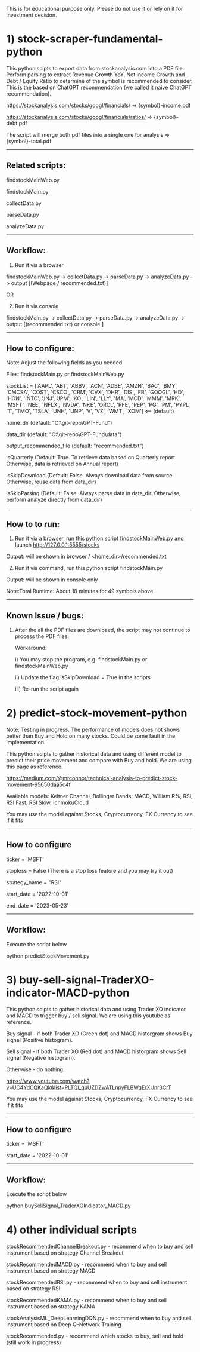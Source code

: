 This is for educational purpose only.  Please do not use it or rely on it for investment decision.

# 1) stock-scraper-fundamental-python
This python scipts to export data from stockanalysis.com into a PDF file. Perform parsing to extract Revenue Growth YoY, Net Income Growth and Debt / Equity Ratio
to determine of the symbol is recommended to consider. This is the based on ChatGPT recommendation (we called it naive ChatGPT recommendation).

https://stockanalysis.com/stocks/googl/financials/  => {symbol}-income.pdf

https://stockanalysis.com/stocks/googl/financials/ratios/ => {symbol}-debt.pdf

The script will merge both pdf files into a single one for analysis => {symbol}-total.pdf

-----------------
Related scripts:
-----------------
findstockMainWeb.py

findstockMain.py

collectData.py

parseData.py

analyzeData.py

-----------------
Workflow:
-----------------
1. Run it via a browser

findstockMainWeb.py -> collectData.py -> parseData.py -> analyzeData.py -> output [(Webpage / recommended.txt)]  

OR

2. Run it via console

findstockMain.py -> collectData.py -> parseData.py -> analyzeData.py -> output [(recommended.txt) or console ]

-----------------
How to configure:
-----------------

Note: Adjust the following fields as you needed

Files: findstockMain.py or findstockMainWeb.py

stockList = ['AAPL', 'ABT', 'ABBV', 'ACN', 'ADBE', 'AMZN', 'BAC', 'BMY', 'CMCSA', 'COST', 'CSCO', 'CRM', 'CVX', 'DHR', 'DIS', 'FB', 'GOOGL', 'HD', 'HON', 'INTC', 'JNJ', 'JPM', 'KO', 'LIN', 'LLY', 'MA', 'MCD', 'MMM', 'MRK', 'MSFT', 'NEE', 'NFLX', 'NVDA', 'NKE', 'ORCL', 'PFE', 'PEP', 'PG', 'PM', 'PYPL', 'T', 'TMO', 'TSLA', 'UNH', 'UNP', 'V', 'VZ', 'WMT', 'XOM']  <== (default)

home_dir (default: "C:\git-repo\GPT-Fund")

data_dir (default: "C:\git-repo\GPT-Fund\data")

output_recommended_file (default: "recommended.txt")

isQuarterly (Default: True. To retrieve data based on Quarterly report.  Otherwise, data is retrieved on Annual report)

isSkipDownload (Default: False. Always download data from source.  Otherwise, reuse data from data_dir)

isSkipParsing (Default: False. Always parse data in data_dir.  Otherwise, perform analyze directly from data_dir)

-----------------
How to to run:
-----------------

1) Run it via a browser, run this python script findstockMainWeb.py and launch http://127.0.0.1:5555/stocks

Output: will be shown in browser / <home_dir>/recommended.txt

2) Run it via command, run this python script findstockMain.py 

Output: will be shown in console only

Note:Total Runtime: About 18 minutes for 49 symbols above

-------------------
Known Issue / bugs:
-------------------

1.  After the all the PDF files are downloaed, the script may not continue to process the PDF files.
    
    Workaround: 
     
     i) You may stop the program, e.g. findstockMain.py or findstockMainWeb.py
    
     ii) Update the flag isSkipDownload = True in the scripts
     
     iii) Re-run the script again
    


# 2) predict-stock-movement-python 
Note: Testing in progress.  The performance of models does not shows better than Buy and Hold on many stocks.  Could be some fault in the implementation.

This python scipts to gather historical data and using different model to predict their price movement and compare with Buy and hold. We are using this page as reference.

https://medium.com/@mrconnor/technical-analysis-to-predict-stock-movement-95650daa5c4f

Available models: Keltner Channel, Bollinger Bands, MACD, William R%, RSI, RSI Fast, RSI Slow, IchmokuCloud

You may use the model against Stocks, Cryptocurrency, FX Currency to see if it fits

-----------------
How to configure
-----------------
ticker = 'MSFT'

stoploss = False        (There is a stop loss feature and you may try it out)

strategy_name = "RSI"

start_date = '2022-10-01'

end_date = '2023-05-23'

-----------------
Workflow:
-----------------

Execute the script below

python predictStockMovement.py


# 3) buy-sell-signal-TraderXO-indicator-MACD-python

This python scipts to gather historical data and using Trader XO indicator and MACD to trigger buy / sell signal. We are using this youtube as reference.

Buy signal - if both Trader XO (Green dot) and MACD historgram shows Buy signal (Positive histogram).  

Sell signal - if both Trader XO (Red dot) and MACD historgram shows Sell signal (Negative histogram).

Otherwise - do nothing.

https://www.youtube.com/watch?v=UC4YdCQKaQk&list=PLTQl_quUZDZwATLnpyFLBWqErXUnr3CrT

You may use the model against Stocks, Cryptocurrency, FX Currency to see if it fits

-----------------
How to configure
-----------------
ticker = 'MSFT'

start_date = '2022-10-01'



-----------------
Workflow:
-----------------

Execute the script below

python buySellSignal_TraderXOIndicator_MACD.py


# 4) other individual scripts

stockRecommendedChannelBreakout.py  - recommend when to buy and sell instrument based on strategy Channel Breakout

stockRecommendedMACD.py - recommend when to buy and sell instrument based on strategy MACD

stockRecommendedRSI.py - recommend when to buy and sell instrument based on strategy RSI

stockRecommendedKAMA.py - recommend when to buy and sell instrument based on strategy KAMA

stockAnalysisML_DeepLearningDQN.py - recommend when to buy and sell instrument based on Deep Q-Network Training

stockRecommended.py   - recommend which stocks to buy, sell and hold (still work in progress)
